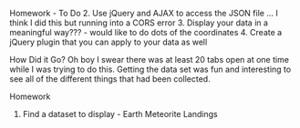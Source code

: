 Homework - To Do
2. Use jQuery and AJAX to access the JSON file ... I think I did this but running into a CORS error
3. Display your data in a meaningful way??? - would like to do dots of the coordinates
4. Create a jQuery plugin that you can apply to your data as well

How Did it Go?
Oh boy I swear there was at least 20 tabs open at one time while I was trying to do this.  Getting the data set was fun and interesting to see all of the different things that had been collected.

Homework
1. Find a dataset to display - Earth Meteorite Landings
